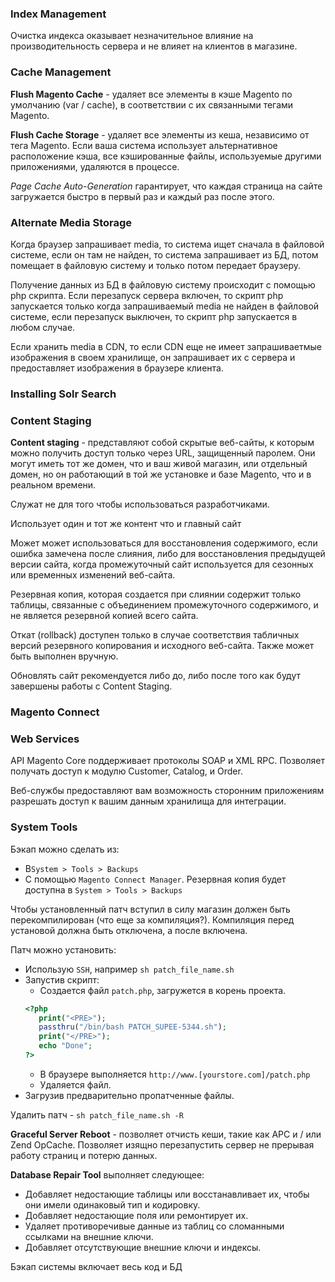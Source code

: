 ### Index Management

Очистка индекса оказывает незначительное влияние на производительность сервера и не влияет на клиентов в магазине.

### Cache Management

__Flush Magento Cache__  - удаляет все элементы в кэше Magento по умолчанию (var / cache), в соответствии с 
их связанными тегами Magento.

__Flush Cache Storage__ - удаляет все элементы из кеша, независимо от тега Magento. Если ваша система использует 
альтернативное расположение кэша, все кэшированные файлы, используемые другими приложениями, удаляются в процессе.

_Page Cache Auto-Generation_ гарантирует, что каждая страница на сайте загружается быстро в первый раз 
и каждый раз после этого.


### Alternate Media Storage

Когда браузер запрашивает media, то система ищет сначала в файловой системе, если он там не найден, то система 
запрашивает из БД, потом помещает в файловую систему и только потом передает браузеру.

Получение данных из БД в файловую систему происходит с помощью php скрипта. Если перезапуск сервера включен,
то скрипт php запускается только когда запрашиваемый media не найден в файловой системе, если перезапуск выключен,
то скрипт php запускается в любом случае.


Если хранить media в CDN, то если CDN еще не имеет запрашиваетмые изображения в своем хранилище, он запрашивает 
их с сервера и предоставляет изображения в браузере клиента.

### Installing Solr Search

### Content Staging

__Content staging__ - представляют собой скрытые веб-сайты, к которым можно получить доступ только через URL, 
защищенный паролем. Они могут иметь тот же домен, что и ваш живой магазин, или отдельный домен, 
но он работающий в той же установке и базе Magento, что и в реальном времени.

Служат не для того чтобы использоваться разработчиками.

Использует один и тот же контент что и главный сайт

Может может использоваться для восстановления содержимого, если ошибка замечена после слияния, 
либо для восстановления предыдущей версии сайта, когда промежуточный сайт используется для сезонных или временных изменений веб-сайта.

Резервная копия, которая создается при слиянии содержит только таблицы, связанные с объединением промежуточного 
содержимого, и не является резервной копией всего сайта.

Откат (rollback) доступен только в случае соответствия табличных версий резервного копирования и исходного веб-сайта.
Также может быть выполнен вручную.

Обновлять сайт рекомендуется либо до, либо после того как будут завершены работы с Content Staging.

### Magento Connect

### Web Services

API Magento Core поддерживает протоколы SOAP и XML RPC.
Позволяет получать доступ к модулю Customer, Catalog, и Order.


Веб-службы предоставляют вам возможность сторонним приложениям разрешать доступ к вашим данным хранилища для интеграции.

### System Tools

Бэкап можно сделать из:
* В`System > Tools > Backups`
* С помощью `Magento Connect Manager`. Резервная копия будет доступна в `System > Tools > Backups`


Чтобы установленный патч вступил в силу магазин должен быть перекомпилирован (что еще за компиляция?).
Компиляция перед установой должна быть отключена, а после включена.


Патч можно установить:
* Использую `SSH`, например `sh patch_file_name.sh`
* Запустив скрипт:
    * Создается файл `patch.php`, загружется в корень проекта.
    ```php
    <?php
       print("<PRE>");
       passthru("/bin/bash PATCH_SUPEE-5344.sh");
       print("</PRE>");
       echo "Done";
    ?>
    ```
    * В браузере выполняется `http://www.[yourstore.com]/patch.php`
    * Удаляется файл.
* Загрузив предварительно пропатченные файлы.


Удалить патч - `sh patch_file_name.sh -R`

__Graceful Server Reboot__ - позволяет отчисть кеши, такие как APC и / или Zend OpCache. 
Позволяет изящно перезапустить сервер не прерывая работу страниц и потерю данных.


__Database Repair Tool__ выполняет следующее:
* Добавляет недостающие таблицы или восстанавливает их, чтобы они имели одинаковый тип и кодировку.
* Добавляет недостающие поля или ремонтирует их.
* Удаляет противоречивые данные из таблиц со сломанными ссылками на внешние ключи.
* Добавляет отсутствующие внешние ключи и индексы.

Бэкап системы включает весь код и БД